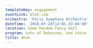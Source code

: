 ```yaml
---
templateKey: engagement
eventLink: blah.com
orchestra: 'Paris Symphony Orchestra'
dateTime: '2018-07-28T13:01:33-04:00'
location: Some Random Fancy Hall
program: Lots of Debussey, and Satie
title: what
---
```


